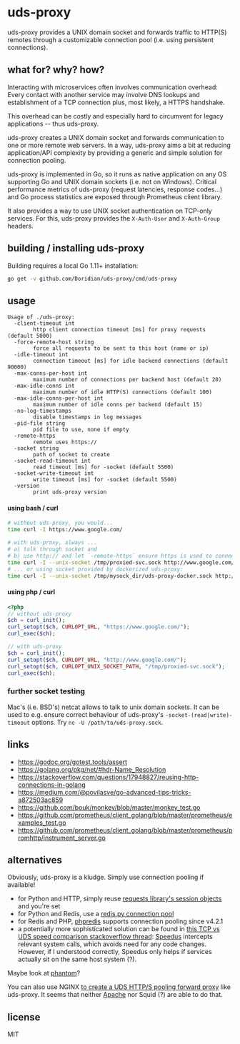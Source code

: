 # uds-proxy

uds-proxy provides a UNIX domain socket and forwards traffic to HTTP(S) remotes
through a customizable connection pool (i.e. using persistent connections).

## what for? why? how?
Interacting with microservices often involves communication overhead: Every contact
with another service may involve DNS lookups and establishment of a TCP connection
plus, most likely, a HTTPS handshake.

This overhead can be costly and especially hard to circumvent for legacy applications -- thus uds-proxy.

uds-proxy creates a UNIX domain socket and forwards communication to one or more
remote web servers. In a way, uds-proxy aims a bit at reducing application/API complexity by
providing a generic and simple solution for connection pooling.

uds-proxy is implemented in Go, so it runs as native application on any
OS supporting Go and UNIX domain sockets (i.e. not on Windows). Critical
performance metrics of uds-proxy (request latencies, response codes...)
and Go process statistics are exposed through Prometheus client library.

It also provides a way to use UNIX socket authentication on TCP-only services.
For this, uds-proxy provides the `X-Auth-User` and `X-Auth-Group` headers.

## building / installing uds-proxy

Building requires a local Go 1.11+ installation:

```bash
go get -v github.com/Doridian/uds-proxy/cmd/uds-proxy
```

## usage

```
Usage of ./uds-proxy:
  -client-timeout int
        http client connection timeout [ms] for proxy requests (default 5000)
  -force-remote-host string
        force all requests to be sent to this host (name or ip)
  -idle-timeout int
        connection timeout [ms] for idle backend connections (default 90000)
  -max-conns-per-host int
        maximum number of connections per backend host (default 20)
  -max-idle-conns int
        maximum number of idle HTTP(S) connections (default 100)
  -max-idle-conns-per-host int
        maximum number of idle conns per backend (default 15)
  -no-log-timestamps
        disable timestamps in log messages
  -pid-file string
        pid file to use, none if empty
  -remote-https
        remote uses https://
  -socket string
        path of socket to create
  -socket-read-timeout int
        read timeout [ms] for -socket (default 5500)
  -socket-write-timeout int
        write timeout [ms] for -socket (default 5500)
  -version
        print uds-proxy version
```

#### using bash / curl
```bash
# without uds-proxy, you would...
time curl -I https://www.google.com/

# with uds-proxy, always ...
# a) talk through socket and
# b) use http:// and let `-remote-https` ensure https is used to connect to remote hosts
time curl -I --unix-socket /tmp/proxied-svc.sock http://www.google.com/
# ... or using socket provided by dockerized uds-proxy:
time curl -I --unix-socket /tmp/mysock_dir/uds-proxy-docker.sock http://www.google.com/
```

#### using php / curl
```php
<?php
// without uds-proxy
$ch = curl_init();
curl_setopt($ch, CURLOPT_URL, "https://www.google.com/");
curl_exec($ch);

// with uds-proxy
$ch = curl_init();
curl_setopt($ch, CURLOPT_URL, "http://www.google.com/");
curl_setopt($ch, CURLOPT_UNIX_SOCKET_PATH, "/tmp/proxied-svc.sock");
curl_exec($ch);
```

### further socket testing

Mac's (i.e. BSD's) netcat allows to talk to unix domain sockets.
It can be used to e.g. ensure correct behaviour of uds-proxy's
`-socket-(read|write)-timeout` options. Try `nc -U /path/to/uds-proxy.sock`.

## links

- https://godoc.org/gotest.tools/assert
- https://golang.org/pkg/net/#hdr-Name_Resolution
- https://stackoverflow.com/questions/17948827/reusing-http-connections-in-golang
- https://medium.com/@povilasve/go-advanced-tips-tricks-a872503ac859
- https://github.com/bouk/monkey/blob/master/monkey_test.go
- https://github.com/prometheus/client_golang/blob/master/prometheus/examples_test.go
- https://github.com/prometheus/client_golang/blob/master/prometheus/promhttp/instrument_server.go

## alternatives

Obviously, uds-proxy is a kludge. Simply use connection pooling if available!

- for Python and HTTP, simply reuse [requests library's session objects](https://2.python-requests.org/en/master/user/advanced/#session-objects) and you're set
- for Python and Redis, use a [redis.py connection pool](https://github.com/andymccurdy/redis-py#connection-pools)
- for Redis and PHP, [phpredis](https://github.com/phpredis/phpredis) supports connection pooling since v4.2.1
- a potentially more sophisticated solution can be found in
  [this TCP vs UDS speed comparison stackoverflow thread](https://stackoverflow.com/questions/14973942/performance-tcp-loopback-connection-vs-unix-domain-socket):
  [Speedus](http://speedus.torusware.com/) intercepts relevant system calls, which avoids
  need for any code changes. However, if I understood correctly, Speedus only helps if
  services actually sit on the same host system (?).

Maybe look at [phantom](https://github.com/Flipkart/phantom)?

You can also use NGINX [to create a UDS HTTP/S pooling forward proxy](https://serverfault.com/questions/899109/universal-persistent-connection-pool-proxy-with-nginx) like uds-proxy.
It seems that neither [Apache](https://bz.apache.org/bugzilla/show_bug.cgi?id=55898)
nor Squid (?) are able to do that.

## license

MIT
